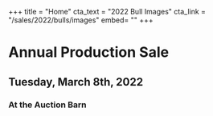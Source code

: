 +++
title = "Home"
cta_text = "2022 Bull Images"
cta_link = "/sales/2022/bulls/images"
embed= ""
+++
# Annual Production Sale
## Tuesday, March 8th, 2022
### At the Auction Barn

